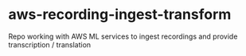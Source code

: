 # aws-recording-ingest-transform
Repo working with AWS ML services to ingest recordings and provide transcription / translation
